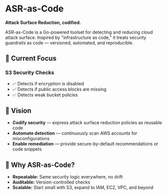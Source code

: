 # ASR-as-Code

**Attack Surface Reduction, codified.**

ASR-as-Code is a Go-powered toolset for detecting and reducing cloud attack surface. Inspired by "infrastructure as code," it treats security guardrails as code — versioned, automated, and reproducible.

## 🔑 Current Focus

### S3 Security Checks
- ✅ Detects if encryption is disabled
- ✅ Detects if public access blocks are missing  
- ✅ Detects weak bucket policies

## 🎯 Vision

- **Codify security** — express attack surface reduction policies as reusable code
- **Automate detection** — continuously scan AWS accounts for misconfigurations
- **Enable remediation** — provide secure-by-default recommendations or code snippets

## 🚀 Why ASR-as-Code?

- **Repeatable:** Same security logic everywhere, no drift
- **Auditable:** Version-controlled checks
- **Scalable:** Start small with S3, expand to IAM, EC2, VPC, and beyond
